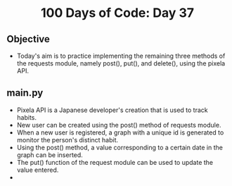 <h1 align="center">
    100 Days of Code: Day 37
  <br>
</h1>

## Objective
- Today's aim is to practice implementing the remaining three methods of the requests module, namely post(), put(), and delete(), using the pixela API.

## main.py
- Pixela API is a Japanese developer's creation that is used to track habits.
- New user can be created using the post() method of requests module.
- When a new user is registered, a graph with a unique id is generated to monitor the person's distinct habit.
- Using the post() method, a value corresponding to a certain date in the graph can be inserted.
- The put() function of the request module can be used to update the value entered.
- 
